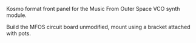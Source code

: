 Kosmo format front panel for the Music From Outer Space VCO synth module.

Build the MFOS circuit board unmodified, mount using a bracket attached with pots.
